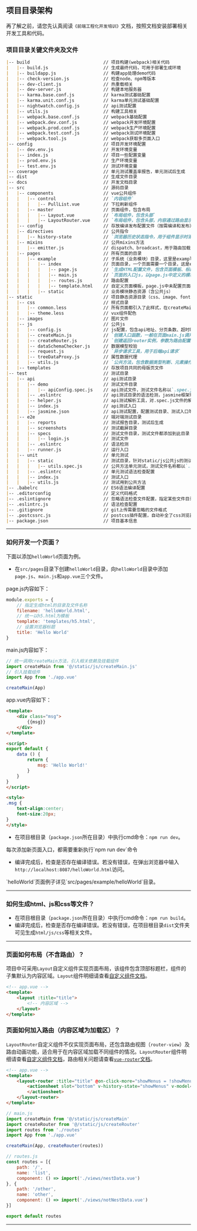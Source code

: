 ## 项目目录架构
再了解之前，请您先认真阅读`《前端工程化开发培训》`文档，按照文档安装部署相关开发工具和代码。

### 项目目录关键文件夹及文件

``` markdown
|-- build                            // 项目构建(webpack)相关代码
|   |-- build.js                     // 生成最终代码，可用于部署生成环境
|   |-- buildapp.js                  // 构建app处理demo代码
|   |-- check-version.js             // 检查node、npm等版本
|   |-- dev-client.js                // 热重载相关
|   |-- dev-server.js                // 构建本地服务器
|   |-- karma.base.conf.js           // karma测试基础配置
|   |-- karma.unit.conf.js           // karma单元测试基础配置
|   |-- nightwatch.config.js         // api测试配置
|   |-- utils.js                     // 构建工具相关
|   |-- webpack.base.conf.js         // webpack基础配置
|   |-- webpack.dev.conf.js          // webpack开发环境配置
|   |-- webpack.prod.conf.js         // webpack生产环境配置
|   |-- webpack.test.conf.js         // webpack测试环境配置
|   |-- webpack.tool.js              // webpack获取多页面入口
|-- config                           // 项目开发环境配置
|   |-- dev.env.js                   // 开发环境变量
|   |-- index.js                     // 项目一些配置变量
|   |-- prod.env.js                  // 生产环境变量
|   |-- test.env.js                  // 测试环境变量
|-- coverage                         // 单元测试覆盖率报告，单元测试后生成
|-- dist                             // 生成文件目录
|-- docs                             // 开发文档目录
|-- src                              // 源码目录
|   |-- components                   // vue公共组件
|   |   |-- control                  // `内容组件`
|   |   |   |-- PullList.vue         // 下拉刷新组件
|   |   |-- master                   // 页面组件，包含布局
|   |   |   |-- Layout.vue           // `布局组件，包含头部`
|   |   |   |-- LayoutRouter.vue     // `布局组件，包含头部，内容通过路由显示`
|   |-- config                       // 存放编译发布配置文件（按需编译和发布）
|   |-- directives                   // 公共指令
|   |   |-- history-state            // `浏览器历史状态指令，用于组件显示时添加一条历史状态，浏览器返回则自动隐藏组件`
|   |-- mixins                       // 公共mixins方法
|   |   |-- emitter.js               // dispatch、broadcast，用于路由加载的组件与根组件之间的通信
|   |-- pages                        // 所有页面的目录
|   |   |-- example                  // 子系统（业务模块）目录，这里是example站点目录
|   |   |   |-- index                // 页面目录，一个页面需要一个目录，这是example的首页
|   |   |   |   |-- page.js          // `生成HTML配置文件，包含页面模板、标题、资源应用等配置`
|   |   |   |   |-- main.js          // `页面的入口js，以page.js中定义的模板为页面HTML进行开发`
|   |   |   |   |-- routes.js        // 路由配置
|   |   |   |   |-- template.html    // 自定义页面模板，page.js中未配置页面模板
|   |   |   |-- static               // 业务模块静态资源（含公共js）
|-- static                           // 项目静态资源目录（css、image、font、公共js等）
|   |-- css                          // 样式目录
|   |   |-- common.less              // 所有页面都引入了此样式，在createMain.js引入
|   |   |-- theme.less               // vux组件配色
|   |-- images                       // 图片文件
|   |-- js                           // 公共js
|   |   |-- config.js                // js配置，包含api地址、分页条数、超时时间等
|   |   |-- createMain.js            // `创建入口函数，一般在页面main.js调用它，第二个参数是router实例`
|   |   |-- createRouter.js          // `创建返回router实例，参数为路由配置`
|   |   |-- dataSchemaChecker.js     // 数据模型校验
|   |   |-- request.js               // `异步请求工具，用于后端api请求`
|   |   |-- treeDataProxy.js         // 属性数据代理
|   |   |-- utils.js                 // `公共方法，包含数据类型判断、元素操作等`
|   |-- templates                    // 存放项目共同的母版页文件
|-- test                             // 测试目录
|   |-- api                          // api测试目录
|   |   |-- demo                     // 测试文件目录
|   |   |   |-- apiConfig.spec.js    // api测试文件，测试文件名称以`.spec.js`结尾
|   |   |-- .eslintrc                // api测试目录的语法检测，jasmine框架环境
|   |   |-- helper.js                // api测试解析工具，对.spec.js文件的解析
|   |   |-- index.js                 // api测试入口
|   |   |-- jasmine.json             // api测试配置，配置测试目录、测试入口等
|   |-- e2e                          // 端对端测试目录
|   |   |-- reports                  // 测试报告目录，测试后生成
|   |   |-- screenshots              // 测试截屏目录
|   |   |-- specs                    // 测试文件目录，测试文件都添加到此目录
|   |   |   |-- login.js             // 测试文件
|   |   |-- .eslintrc                // 语法检测
|   |   |-- runner.js                // 运行入口
|   |-- unit                         // 单元测试
|   |   |-- static                   // 测试目录，针对static/js公共js的测试
|   |   |   |-- utils.spec.js        // 公共方法单元测试，测试文件名称都以`.spec.js`结尾
|   |   |-- .eslintrc                // 单元测试语法检查配置
|   |   |-- index.js                 // 测试入口
|   |   |-- utils.js                 // 测试用到公共方法
|-- .babelrc                         // ES6语法编译配置
|-- .editorconfig                    // 定义代码格式
|-- .eslintignore                    // 忽略语法检查文件配置，指定某些文件目录取消语法检查
|-- .eslintrc.js                     // 语法检查配置
|-- .gitignore                       // git上传需要忽略的文件格式
|-- .postcssrc.js                    // postcss插件配置，自动补全了css浏览器前缀
|-- package.json                     // 项目基本信息
```

---

### 如何开发一个页面？
下面以添加`helloWorld`页面为例。

* 在`src/pages`目录下创建`helloWorld`目录，向`helloWorld`目录中添加`page.js`、`main.js`和`app.vue`三个文件。

page.js内容如下：

``` js
module.exports = {
    // 指定生成html的目录及文件名称
    filename: 'helloWorld.html',
    // 统一以h5.html为模板
    template: 'templates/h5.html',
    // 设置浏览器标题
    title: 'Hello World'
}
```

main.js内容如下：

``` js
// 统一调用createMain方法，引入相关依赖及挂载组件
import createMain from '@/static/js/createMain.js'
// 引入挂载组件
import App from './app.vue'

createMain(App)
```

app.vue内容如下：

``` html
<template>
    <div class="msg">
        {{msg}}
    </div>
</template>

<script>
export default {
    data () {
        return {
            msg: 'Hello World!'
        }
    }
}
</script>

<style>
.msg {
    text-align:center;
    font-size:20px;
}
</style>
```

* 在项目根目录（`package.json`所在目录）中执行cmd命令：`npm run dev`。

<p class="tip">
    每次添加新页面入口，都需要重新执行`npm run dev`命令
</p>

* 编译完成后，检查是否存在编译错误。若没有错误，在弹出浏览器中输入`http://localhost:8087/helloWorld.html`访问。

<p class="tip">
    `helloWorld`页面例子详见`src/pages/example/helloWorld`目录。
</p>

---


### 如何生成html、js和css等文件？
* 在项目根目录（`package.json`所在目录）中执行cmd命令：`npm run build`。
* 编译完成后，检查是否存在编译错误。若没有错误，在项目根目录`dist`文件夹可见生成`html/js/css`等相关文件。

---

### 页面如何布局（不含路由）？
项目中可采用`Layout`自定义组件实现页面布局，该组件包含顶部标题栏，组件的子集默认为内容区域。`Layout`组件明细请查看<a href="#/components/custom" class="router-link" target="_blank">自定义组件文档</a>。

``` html
<!-- app.vue -->
<template>
    <layout :title="title">
        <!-- 内容区域 -->
    </layout>
</template>
```

### 页面如何加入路由（内容区域为加载区）？
`LayoutRouter`自定义组件不仅实现页面布局，还包含路由视图（`router-view`）及路由动画功能，适合用于在内容区域加载不同组件的情况。`LayoutRouter`组件明细请查看<a href="#/components/custom" class="router-link" target="_blank">自定义组件文档</a>，路由相关问题请查看<a href="#/modules/router" class="router-link" target="_blank">`vue-router`文档</a>。

``` html
<!-- app.vue -->
<template>
    <layout-router :title="title" @on-click-more="showMenus = !showMenus">
        <actionsheet slot="bottom" v-history-state="showMenus" v-model="showMenus" :menus="menus" @on-click-menu="changeMenus">
        </actionsheet>
    </layout-router>
</template>
```

``` js
// main.js
import createMain from '@/static/js/createMain'
import createRouter from '@/static/js/createRouter'
import routes from './routes'
import App from './app.vue'

createMain(App, createRouter(routes))

// routes.js
const routes = [{
    path: '/',
    name: 'list',
    component: () => import('./views/nestData.vue')
}, {
    path: '/other',
    name: 'other',
    component: () => import('./views/notNestData.vue')
}]

export default routes

```

---

